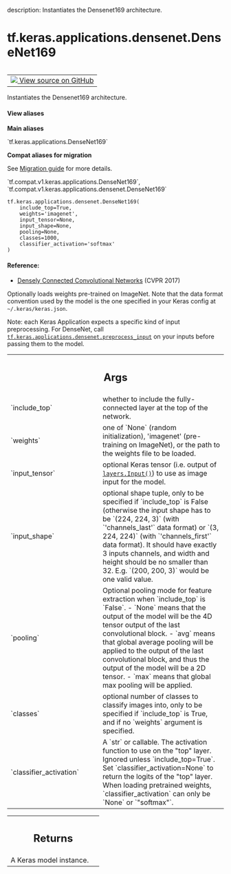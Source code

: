 description: Instantiates the Densenet169 architecture.

<div itemscope itemtype="http://developers.google.com/ReferenceObject">
<meta itemprop="name" content="tf.keras.applications.densenet.DenseNet169" />
<meta itemprop="path" content="Stable" />
</div>

# tf.keras.applications.densenet.DenseNet169

<!-- Insert buttons and diff -->

<table class="tfo-notebook-buttons tfo-api nocontent" align="left">
<td>
  <a target="_blank" href="https://github.com/keras-team/keras/tree/v2.9.0/keras/applications/densenet.py#L338-L349">
    <img src="https://www.tensorflow.org/images/GitHub-Mark-32px.png" />
    View source on GitHub
  </a>
</td>
</table>



Instantiates the Densenet169 architecture.

<section class="expandable">
  <h4 class="showalways">View aliases</h4>
  <p>
<b>Main aliases</b>
<p>`tf.keras.applications.DenseNet169`</p>

<b>Compat aliases for migration</b>
<p>See
<a href="https://www.tensorflow.org/guide/migrate">Migration guide</a> for
more details.</p>
<p>`tf.compat.v1.keras.applications.DenseNet169`, `tf.compat.v1.keras.applications.densenet.DenseNet169`</p>
</p>
</section>

<pre class="devsite-click-to-copy prettyprint lang-py tfo-signature-link">
<code>tf.keras.applications.densenet.DenseNet169(
    include_top=True,
    weights=&#x27;imagenet&#x27;,
    input_tensor=None,
    input_shape=None,
    pooling=None,
    classes=1000,
    classifier_activation=&#x27;softmax&#x27;
)
</code></pre>



<!-- Placeholder for "Used in" -->


#### Reference:


- [Densely Connected Convolutional Networks](
    https://arxiv.org/abs/1608.06993) (CVPR 2017)

Optionally loads weights pre-trained on ImageNet.
Note that the data format convention used by the model is
the one specified in your Keras config at `~/.keras/keras.json`.

Note: each Keras Application expects a specific kind of input preprocessing.
For DenseNet, call <a href="../../../../tf/keras/applications/densenet/preprocess_input.md"><code>tf.keras.applications.densenet.preprocess_input</code></a> on your
inputs before passing them to the model.

<!-- Tabular view -->
 <table class="responsive fixed orange">
<colgroup><col width="214px"><col></colgroup>
<tr><th colspan="2"><h2 class="add-link">Args</h2></th></tr>

<tr>
<td>
`include_top`
</td>
<td>
whether to include the fully-connected
layer at the top of the network.
</td>
</tr><tr>
<td>
`weights`
</td>
<td>
one of `None` (random initialization),
'imagenet' (pre-training on ImageNet),
or the path to the weights file to be loaded.
</td>
</tr><tr>
<td>
`input_tensor`
</td>
<td>
optional Keras tensor (i.e. output of <a href="../../../../tf/keras/Input.md"><code>layers.Input()</code></a>)
to use as image input for the model.
</td>
</tr><tr>
<td>
`input_shape`
</td>
<td>
optional shape tuple, only to be specified
if `include_top` is False (otherwise the input shape
has to be `(224, 224, 3)` (with `'channels_last'` data format)
or `(3, 224, 224)` (with `'channels_first'` data format).
It should have exactly 3 inputs channels,
and width and height should be no smaller than 32.
E.g. `(200, 200, 3)` would be one valid value.
</td>
</tr><tr>
<td>
`pooling`
</td>
<td>
Optional pooling mode for feature extraction
when `include_top` is `False`.
- `None` means that the output of the model will be
    the 4D tensor output of the
    last convolutional block.
- `avg` means that global average pooling
    will be applied to the output of the
    last convolutional block, and thus
    the output of the model will be a 2D tensor.
- `max` means that global max pooling will
    be applied.
</td>
</tr><tr>
<td>
`classes`
</td>
<td>
optional number of classes to classify images
into, only to be specified if `include_top` is True, and
if no `weights` argument is specified.
</td>
</tr><tr>
<td>
`classifier_activation`
</td>
<td>
A `str` or callable. The activation function to use
on the "top" layer. Ignored unless `include_top=True`. Set
`classifier_activation=None` to return the logits of the "top" layer.
When loading pretrained weights, `classifier_activation` can only
be `None` or `"softmax"`.
</td>
</tr>
</table>



<!-- Tabular view -->
 <table class="responsive fixed orange">
<colgroup><col width="214px"><col></colgroup>
<tr><th colspan="2"><h2 class="add-link">Returns</h2></th></tr>
<tr class="alt">
<td colspan="2">
A Keras model instance.
</td>
</tr>

</table>

